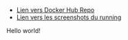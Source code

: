 - [Lien vers Docker Hub Repo](https://hub.docker.com/repository/docker/wandrilledioubate/)
- [Lien vers les screenshots du running](/screenshots)

Hello world!